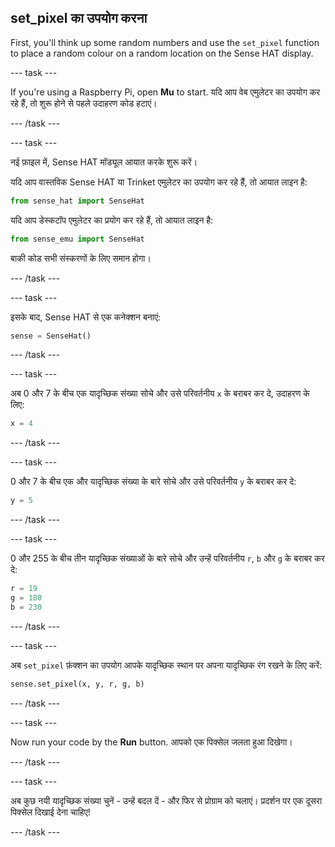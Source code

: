 ## set_pixel का उपयोग करना

First, you'll think up some random numbers and use the `set_pixel` function to place a random colour on a random location on the Sense HAT display.

\--- task \---

If you're using a Raspberry Pi, open **Mu** to start. यदि आप वेब एमुलेटर का उपयोग कर रहे हैं, तो शुरू होने से पहले उदाहरण कोड हटाएं।

\--- /task \---

\--- task \---

नई फ़ाइल में, Sense HAT मॉड्यूल आयात करके शुरू करें।

यदि आप वास्तविक Sense HAT या Trinket एमुलेटर का उपयोग कर रहे हैं, तो आयात लाइन है:

```python
from sense_hat import SenseHat
```

यदि आप डेस्कटॉप एमुलेटर का प्रयोग कर रहे हैं, तो आयात लाइन है:

```python
from sense_emu import SenseHat
```

बाकी कोड सभी संस्करणों के लिए समान होगा।

\--- /task \---

\--- task \---

इसके बाद, Sense HAT से एक कनेक्शन बनाएं:

```python
sense = SenseHat()
```

\--- /task \---

\--- task \---

अब 0 और 7 के बीच एक यादृच्छिक संख्या सोचे और उसे परिवर्तनीय `x` के बराबर कर दे, उदाहरण के लिए:

```python
x = 4
```

\--- /task \---

\--- task \---

0 और 7 के बीच एक और यादृच्छिक संख्या के बारे सोचे और उसे परिवर्तनीय `y` के बराबर कर दे:

```python
y = 5
```

\--- /task \---

\--- task \---

0 और 255 के बीच तीन यादृच्छिक संख्याओं के बारे सोचे और उन्हें परिवर्तनीय `r`, `b` और `g` के बराबर कर दे:

```python
r = 19
g = 180
b = 230
```

\--- /task \---

\--- task \---

अब `set_pixel` फ़ंक्शन का उपयोग आपके यादृच्छिक स्थान पर अपना यादृच्छिक रंग रखने के लिए करें:

```python
sense.set_pixel(x, y, r, g, b)
```

\--- /task \---

\--- task \---

Now run your code by the **Run** button. आपको एक पिक्सेल जलता हुआ दिखेगा।

\--- /task \---

\--- task \---

अब कुछ नयी यादृच्छिक संख्या चुनें - उन्हें बदल दें - और फिर से प्रोग्राम को चलाएं। प्रदर्शन पर एक दूसरा पिक्सेल दिखाई देना चाहिए!

\--- /task \---